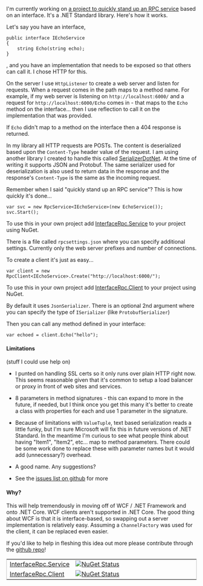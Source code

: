 I'm currently working on [a project to quickly stand up an RPC service](https://github.com/rushfrisby/InterfaceRpc) based on an interface. It's a .NET Standard library. Here's how it works.

Let's say you have an interface,
```
public interface IEchoService
{
    string Echo(string echo);
}
```

, and you have an implementation that needs to be exposed so that others can call it. I chose HTTP for this.

On the server I use `HttpListener` to create a web server and listen for requests. When a request comes in the path maps to a method name. For example, if my web server is listening on `http://localhost:6000/` and a request for `http://localhost:6000/Echo` comes in - that maps to the `Echo` method on the interface... then I use reflection to call it on the implementation that was provided.

If `Echo` didn't map to a method on the interface then a 404 response is returned.

In my library all HTTP requests are POSTs. The content is deserialized based upon the `Content-Type` header value of the request. I am using another library I created to handle this called [SerializerDotNet](https://github.com/rushfrisby/SerializerDotNet). At the time of writing it supports JSON and Protobuf. The same serializer used for deserialization is also used to return data in the response and the response's `Content-Type` is the same as the incoming request.

Remember when I said "quickly stand up an RPC service"? This is how quickly it's done...
```
var svc = new RpcService<IEchoService>(new EchoService());
svc.Start();
```

To use this in your own project add [InterfaceRpc.Service](https://www.nuget.org/packages/InterfaceRpc.Service/) to your project using NuGet.

There is a file called `rpcsettings.json` where you can specify additional settings. Currently only the web server prefixes and number of connections.

To create a client it's just as easy...
```
var client = new RpcClient<IEchoService>.Create("http://localhost:6000/");
```

To use this in your own project add [InterfaceRpc.Client](https://www.nuget.org/packages/InterfaceRpc.Client/) to your project using NuGet.

By default it uses `JsonSerializer`. There is an optional 2nd argument where you can specify the type of `ISerializer` (like `ProtobufSerializer`)

Then you can call any method defined in your interface:

```
var echoed = client.Echo("hello");
```

#### Limitations ####
(stuff I could use help on)

* I punted on handling SSL certs so it only runs over plain HTTP right now. This seems reasonable given that it's common to setup a load balancer or proxy in front of web sites and services.

* 8 parameters in method signatures - this can expand to more in the future, if needed, but I think once you get this many it's better to create a class with properties for each and use 1 parameter in the signature.

* Because of limitations with `ValueTuple`, text based serialization reads a little funky, but I'm sure Microsoft will fix this in future versions of .NET Standard. In the meantime I'm curious to see what people think about having "Item1", "Item2", etc... map to method parameters. There could be some work done to replace these with parameter names but it would add (unnecessary?) overhead.

* A good name. Any suggestions?

* See the [issues list on github](https://github.com/rushfrisby/InterfaceRpc/issues) for more

#### Why? ####
This will help tremendously in moving off of WCF / .NET Framework and onto .NET Core. WCF clients aren't supported in .NET Core. The good thing about WCF is that it is interface-based, so swapping out a server implementation is relatively easy. Assuming a `ChannelFactory` was used for the client, it can be replaced even easier.

If you'd like to help in fleshing this idea out more please contribute through the [github repo](https://github.com/rushfrisby/InterfaceRpc)!

<table width="100%" style="border:1px solid #c0c0c0;">
<tr>
<td nowrap="nowrap"><a href="https://www.nuget.org/packages/InterfaceRpc.Service/" target="_blank">InterfaceRpc.Service</a></td>
<td width="100%"><a href="https://www.nuget.org/packages/InterfaceRpc.Service/" target="_blank"><img src="https://img.shields.io/nuget/v/InterfaceRpc.Service.svg?style=flat" alt="NuGet Status" style="display:inline;padding:0" /></a></td>
</tr>
<tr>
<td nowrap="nowrap"><a href="https://www.nuget.org/packages/InterfaceRpc.Client/" target="_blank">InterfaceRpc.Client</a></td>
<td width="100%"><a href="https://www.nuget.org/packages/InterfaceRpc.Client/" target="_blank"><img src="https://img.shields.io/nuget/v/InterfaceRpc.Client.svg?style=flat" alt="NuGet Status" style="display:inline;padding:0" /></a></td>
</tr>
</table>

